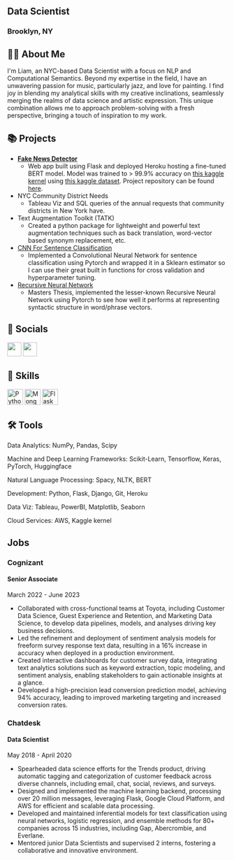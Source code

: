 ## Data Scientist
### Brooklyn, NY

## 🙋‍♂️ About Me

I'm Liam, an NYC-based Data Scientist with a focus on NLP and Computational Semantics. Beyond my expertise in the field, I have an unwavering passion for music, particularly jazz, and love for painting. I find joy in blending my analytical skills with my creative inclinations, seamlessly merging the realms of data science and artistic expression. This unique combination allows me to approach problem-solving with a fresh perspective, bringing a touch of inspiration to my work.

## 📚 Projects
- [**Fake News Detector**](https://fake-news-b8e02d374446.herokuapp.com/)
  - Web app built using Flask and deployed Heroku hosting a fine-tuned BERT model. Model was trained to > 99.9% accuracy on [this kaggle kernel](https://www.kaggle.com/code/liamgeron/99-9-accurate-news-classification-with-bert) using [this kaggle dataset](https://www.kaggle.com/datasets/clmentbisaillon/fake-and-real-news-dataset). Project repository can be found [here](https://github.com/liamge/FakeNewsDetection).
- NYC Community District Needs
  - Tableau Viz and SQL queries of the annual requests that community districts in New York have.
- Text Augmentation Toolkit (TATK)
  - Created a python package for lightweight and powerful text augmentation techniques such as back translation, word-vector based synonym replacement, etc.
- [CNN For Sentence Classification](https://github.com/liamge/CNNSentClassification)
  - Implemented a Convolutional Neural Network for sentence classification using Pytorch and wrapped it in a Sklearn estimator so I can use their great built in functions for cross validation and hyperparameter tuning.
- [Recursive Neural Network](https://github.com/liamge/Pytorch_ReNN)
  - Masters Thesis, implemented the lesser-known Recursive Neural Network using Pytorch to see how well it performs at representing syntactic structure in word/phrase vectors.

## 👤 Socials
<p align="left"> <a href="https://www.github.com/liamge" target="_blank" rel="noreferrer"><img src="https://raw.githubusercontent.com/danielcranney/readme-generator/main/public/icons/socials/github.svg" width="32" height="32" /></a> <a href="https://www.linkedin.com/in/liam-geron/" target="_blank" rel="noreferrer"><img src="https://raw.githubusercontent.com/danielcranney/readme-generator/main/public/icons/socials/linkedin.svg" width="32" height="32" /></a></p>

## 🦾 Skills
<p align="left">
<a href="https://www.python.org/" target="_blank" rel="noreferrer"><img src="https://raw.githubusercontent.com/danielcranney/readme-generator/main/public/icons/skills/python-colored.svg" width="36" height="36" alt="Python" /></a>
<a href="https://www.mongodb.com/" target="_blank" rel="noreferrer"><img src="https://raw.githubusercontent.com/danielcranney/readme-generator/main/public/icons/skills/mongodb-colored.svg" width="36" height="36" alt="MongoDB" /></a>
<a href="https://flask.palletsprojects.com/en/2.0.x/" target="_blank" rel="noreferrer"><img src="https://raw.githubusercontent.com/danielcranney/readme-generator/main/public/icons/skills/flask-colored.svg" width="36" height="36" alt="Flask" /></a>
</p>

## 🛠️ Tools
Data Analytics: NumPy, Pandas, Scipy

Machine and Deep Learning Frameworks: Scikit-Learn, Tensorflow, Keras, PyTorch, Huggingface

Natural Language Processing: Spacy, NLTK, BERT

Development: Python, Flask, Django, Git, Heroku

Data Viz: Tableau, PowerBI, Matplotlib, Seaborn

Cloud Services: AWS, Kaggle kernel

## Jobs
### Cognizant
#### Senior Associate
March 2022 - June 2023
- Collaborated with cross-functional teams at Toyota, including Customer Data Science, Guest Experience and Retention, and Marketing Data Science, to develop data pipelines, models, and analyses driving key business decisions.
- Led the refinement and deployment of sentiment analysis models for freeform survey response text data, resulting in a 16% increase in accuracy when deployed in a production environment.
- Created interactive dashboards for customer survey data, integrating text analytics solutions such as keyword extraction, topic modeling, and sentiment analysis, enabling stakeholders to gain actionable insights at a glance.
- Developed a high-precision lead conversion prediction model, achieving 94% accuracy, leading to improved marketing targeting and increased conversion rates.

### Chatdesk
#### Data Scientist
May 2018 - April 2020
- Spearheaded data science efforts for the Trends product, driving automatic tagging and categorization of customer feedback across diverse channels, including email, chat, social, reviews, and surveys.
- Designed and implemented the machine learning backend, processing over 20 million messages, leveraging Flask, Google Cloud Platform, and AWS for efficient and scalable data processing.
- Developed and maintained inferential models for text classification using neural networks, logistic regression, and ensemble methods for 80+ companies across 15 industries, including Gap, Abercrombie, and Everlane.
- Mentored junior Data Scientists and supervised 2 interns, fostering a collaborative and innovative environment.

